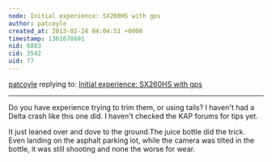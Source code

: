 ```yaml
---
node: Initial experience: SX260HS with gps
author: patcoyle
created_at: 2013-02-24 04:04:51 +0000
timestamp: 1361678691
nid: 6083
cid: 3542
uid: 77
---
```




[patcoyle](../profile/patcoyle) replying to: [Initial experience: SX260HS with gps](../notes/patcoyle/2-21-2013/initial-experiences-sx260hs-gps)

----
Do you have experience trying to trim them, or using tails? I haven't had a Delta crash like this one did. I haven't checked the KAP forums for tips yet. 

It just leaned over and dove to the ground.The juice bottle did the trick. Even landing on the asphalt parking lot, while the camera was tilted in the bottle, it was still shooting and none the worse for wear.

